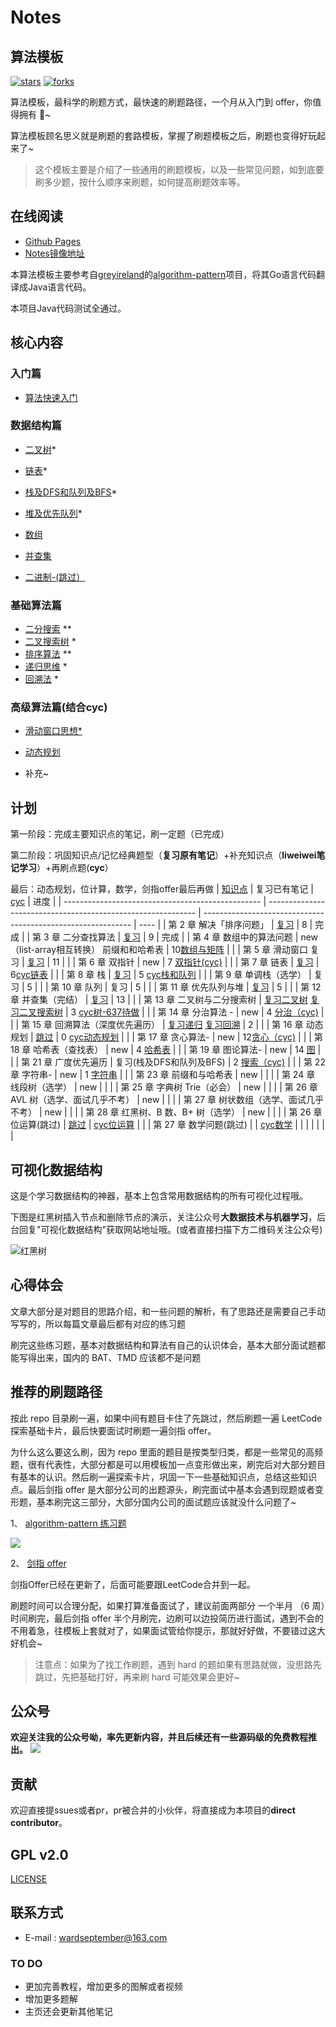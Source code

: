 # Notes
## 算法模板

[![stars](https://badgen.net/github/stars/wardseptember/notes?icon=github&color=4ab8a1)](https://github.com/wardseptember/notes) [![forks](https://badgen.net/github/forks/wardseptember/notes?icon=github&color=4ab8a1)](<https://github.com/wardseptember/notes>)

算法模板，最科学的刷题方式，最快速的刷题路径，一个月从入门到 offer，你值得拥有 🐶~

算法模板顾名思义就是刷题的套路模板，掌握了刷题模板之后，刷题也变得好玩起来了~

> 这个模板主要是介绍了一些通用的刷题模板，以及一些常见问题，如到底要刷多少题，按什么顺序来刷题，如何提高刷题效率等。



## 在线阅读

* [Github Pages](https://wardseptember.github.io/notes/#/)
* [Notes镜像地址](https://wardseptember.gitee.io/mynotes)

本算法模板主要参考自[greyireland](https://github.com/greyireland)的[algorithm-pattern](https://github.com/greyireland/algorithm-pattern)项目，将其Go语言代码翻译成Java语言代码。

本项目Java代码测试全通过。

## 核心内容
### 入门篇

- [算法快速入门](/docs/LeetCode/introduction/quickstart.md)

### 数据结构篇

- [二叉树](/docs/LeetCode/data_structure/binary_tree.md)*

- [链表](/docs/LeetCode/data_structure/linked_list.md)*

- [栈及DFS和队列及BFS](/docs/LeetCode/data_structure/stack_queue.md)\*

- [堆及优先队列](/docs/LeetCode//data_structure/Heap_priority_queue.md)*

- [数组](/docs/LeetCode/data_structure/array.md)
	
- [并查集](/docs/LeetCode/data_structure/unionFind.md)
* [二进制-(跳过）](/docs/LeetCode/data_structure/binary_op.md)



### 基础算法篇

- [二分搜索](/docs/LeetCode/basic_algorithm/binary_search.md) **
- [二叉搜索树](/docs/LeetCode/basic_algorithm/binary_search_tree.md) *
- [排序算法](/docs/LeetCode/basic_algorithm/sort.md) **
- [递归思维](/docs/LeetCode/basic_algorithm/recursion.md) *
- [回溯法](/docs/LeetCode/basic_algorithm/backtrack.md) *

### 高级算法篇(结合cyc)
- [滑动窗口思想*](/docs/LeetCode/advanced_algorithm/slide_window.md)

- [动态规划](/docs/LeetCode/advanced_algorithm/dp.md)

- 补充~

  




## 计划

第一阶段：完成主要知识点的笔记，刷一定题（已完成）

第二阶段：巩固知识点/记忆经典题型（**复习原有笔记**）+补充知识点（**liweiwei笔记学习**）+再刷点题(**cyc**）

最后：动态规划，位计算，数学，剑指offer最后再做
| [知识点](https://www.yuque.com/liweiwei1419/algo) | 复习已有笔记                                                 | [cyc](https://github.com/CyC2018/CS-Notes/blob/master/notes/Leetcode%20%E9%A2%98%E8%A7%A3%20-%20%E6%95%B0%E5%AD%A6.md) | 进度 |
| ------------------------------------------------- | ------------------------------------------------------------ | ------------------------------------------------------------ | ---- |
| 第 2 章 解决「排序问题」                          | [复习](/docs/LeetCode/basic_algorithm/sort.md)               | 8                                                            | 完成 |
| 第 3 章 二分查找算法                              | [复习](/docs/LeetCode/basic_algorithm/binary_search.md)      | 9                                                            | 完成 |
| 第 4 章 数组中的算法问题                          | new（list-array相互转换）      前缀和和哈希表                | 10[数组与矩阵](https://github.com/CyC2018/CS-Notes/blob/master/notes/Leetcode%20%E9%A2%98%E8%A7%A3%20-%20%E6%95%B0%E7%BB%84%E4%B8%8E%E7%9F%A9%E9%98%B5.md) |      |
| 第 5 章 滑动窗口 复习                             | [复习](/docs/LeetCode/advanced_algorithm/slide_window.md)    | 11                                                           |      |
| 第 6 章 双指针                                    | new                                                          | 7 [双指针(cyc)](https://github.com/CyC2018/CS-Notes/blob/master/notes/Leetcode%20%E9%A2%98%E8%A7%A3%20-%20%E5%8F%8C%E6%8C%87%E9%92%88.md) |      |
| 第 7 章 链表                                      | [复习](/docs/LeetCode/data_structure/linked_list.md)         | 6[cyc链表](https://github.com/CyC2018/CS-Notes/blob/master/notes/Leetcode%20%E9%A2%98%E8%A7%A3%20-%20%E9%93%BE%E8%A1%A8.md) |      |
| 第 8 章 栈                                        | [复习](/docs/LeetCode/data_structure/stack_queue.md)         | 5 [cyc栈和队列](https://github.com/CyC2018/CS-Notes/blob/master/notes/Leetcode%20%E9%A2%98%E8%A7%A3%20-%20%E6%A0%88%E5%92%8C%E9%98%9F%E5%88%97.md) |      |
| 第 9 章 单调栈（选学）                            | 复习                                                         | 5                                                            |      |
| 第 10 章 队列                                     | 复习                                                         | 5                                                            |      |
| 第 11 章 优先队列与堆                             | [复习](/docs/LeetCode//data_structure/Heap_priority_queue.md) | 5                                                            |      |
| 第 12 章 并查集（完结）                           | [复习](/docs/LeetCode/data_structure/unionFind.md)           | 13                                                           |      |
| 第 13 章 二叉树与二分搜索树                       | [复习二叉树](/docs/LeetCode/data_structure/binary_tree.md) [复习二叉搜索树](/docs/LeetCode/basic_algorithm/binary_search_tree.md) | 3 [cyc树-637待做](https://github.com/CyC2018/CS-Notes/blob/master/notes/Leetcode%20%E9%A2%98%E8%A7%A3%20-%20%E6%A0%91.md) |      |
| 第 14 章 分治算法 -                               | new                                                          | 4 [分治（cyc)](https://github.com/CyC2018/CS-Notes/blob/master/notes/Leetcode%20%E9%A2%98%E8%A7%A3%20-%20%E5%88%86%E6%B2%BB.md) |      |
| 第 15 章 回溯算法（深度优先遍历）                 | [复习递归](/docs/LeetCode/basic_algorithm/recursion.md) [复习回溯](/docs/LeetCode/basic_algorithm/backtrack.md) | 2                                                            |      |
| 第 16 章 动态规划                       | [跳过](/docs/LeetCode/advanced_algorithm/dp.md)              | 0 [cyc动态规划](https://github.com/CyC2018/CS-Notes/blob/master/notes/Leetcode%20%E9%A2%98%E8%A7%A3%20-%20%E5%8A%A8%E6%80%81%E8%A7%84%E5%88%92.md) |      |
| 第 17 章 贪心算法-                                | new                                                          | 12[贪心（cyc)](https://github.com/CyC2018/CS-Notes/blob/master/notes/Leetcode%20%E9%A2%98%E8%A7%A3%20-%20%E8%B4%AA%E5%BF%83%E6%80%9D%E6%83%B3.md) |      |
| 第 18 章 哈希表（查找表）                         | new                                                          | 4 [哈希表](https://github.com/CyC2018/CS-Notes/blob/master/notes/Leetcode%20%E9%A2%98%E8%A7%A3%20-%20%E5%93%88%E5%B8%8C%E8%A1%A8.md) |      |
| 第 19 章 图论算法-                                | new                                                          | 14 [图](https://github.com/CyC2018/CS-Notes/blob/master/notes/Leetcode%20%E9%A2%98%E8%A7%A3%20-%20%E5%9B%BE.md) |      |
| 第 21 章 广度优先遍历                             | 复习(栈及DFS和队列及BFS)                                     | 2 [搜索（cyc)](https://github.com/CyC2018/CS-Notes/blob/master/notes/Leetcode%20%E9%A2%98%E8%A7%A3%20-%20%E6%90%9C%E7%B4%A2.md) |      |
| 第 22 章 字符串-                                  | new                                                          | 1 [字符串](https://github.com/CyC2018/CS-Notes/blob/master/notes/Leetcode%20%E9%A2%98%E8%A7%A3%20-%20%E5%AD%97%E7%AC%A6%E4%B8%B2.md) |      |
| 第 23 章 前缀和与哈希表                           | new                                                          |                                                              |      |
| 第 24 章 线段树（选学）                           | new                                                          |                                                              |      |
| 第 25 章 字典树 Trie（必会）                      | new                                                          |                                                              |      |
| 第 26 章 AVL 树（选学、面试几乎不考）             | new                                                          |                                                              |      |
| 第 27 章 树状数组（选学、面试几乎不考）           | new                                                          |                                                              |      |
| 第 28 章 红黑树、B 数、B+ 树（选学）              | new                                                          |                                                              |      |
| 第 26 章 位运算(跳过)                             | [跳过](/docs/LeetCode/data_structure/binary_op.md)           | [cyc位运算](https://github.com/CyC2018/CS-Notes/blob/master/notes/Leetcode%20%E9%A2%98%E8%A7%A3%20-%20%E4%BD%8D%E8%BF%90%E7%AE%97.md) |      |
| 第 27 章 数学问题(跳过)                           |                                                              | [cyc数学](https://github.com/CyC2018/CS-Notes/blob/master/notes/Leetcode%20%E9%A2%98%E8%A7%A3%20-%20%E6%95%B0%E5%AD%A6.md) |      |
|                                                   |                                                              |                                                              |      |


## 可视化数据结构
这是个学习数据结构的神器，基本上包含常用数据结构的所有可视化过程哦。

下图是红黑树插入节点和删除节点的演示，关注公众号**大数据技术与机器学习**，后台回复"可视化数据结构"获取网站地址哦。(或者直接扫描下方二维码关注公众号)



![红黑树](https://wardseptember.gitee.io/mynotes/media/red-black-tree.gif)

## 心得体会

文章大部分是对题目的思路介绍，和一些问题的解析，有了思路还是需要自己手动写写的，所以每篇文章最后都有对应的练习题

刷完这些练习题，基本对数据结构和算法有自己的认识体会，基本大部分面试题都能写得出来，国内的 BAT、TMD 应该都不是问题


## 推荐的刷题路径

按此 repo 目录刷一遍，如果中间有题目卡住了先跳过，然后刷题一遍 LeetCode 探索基础卡片，最后快要面试时刷题一遍剑指 offer。

为什么这么要这么刷，因为 repo 里面的题目是按类型归类，都是一些常见的高频题，很有代表性，大部分都是可以用模板加一点变形做出来，刷完后对大部分题目有基本的认识。然后刷一遍探索卡片，巩固一下一些基础知识点，总结这些知识点。最后剑指 offer 是大部分公司的出题源头，刷完面试中基本会遇到现题或者变形题，基本刷完这三部分，大部分国内公司的面试题应该就没什么问题了~

1、 [algorithm-pattern 练习题](https://greyireland.gitbook.io/algorithm-pattern/)

![](http://wardseptember.club/FvaIciijHmUi8L8UH8JFKItzmdKi)


2、 [剑指 offer](https://leetcode-cn.com/problemset/lcof/)

剑指Offer已经在更新了，后面可能要跟LeetCode合并到一起。

刷题时间可以合理分配，如果打算准备面试了，建议前面两部分 一个半月 （6 周）时间刷完，最后剑指 offer 半个月刷完，边刷可以边投简历进行面试，遇到不会的不用着急，往模板上套就对了，如果面试管给你提示，那就好好做，不要错过这大好机会~

> 注意点：如果为了找工作刷题，遇到 hard 的题如果有思路就做，没思路先跳过，先把基础打好，再来刷 hard 可能效果会更好~

## 公众号

**欢迎关注我的公众号呦，率先更新内容，并且后续还有一些源码级的免费教程推出。**
![](http://wardseptember.club/Fsis2Lao1zRA-RpbsTEDA0_z04wb)

## 贡献

欢迎直接提ssues或者pr，pr被合并的小伙伴，将直接成为本项目的**direct contributor**。

## GPL v2.0

[LICENSE](https://github.com/wardseptember/notes/blob/master/LICENSE)

## 联系方式

- E-mail : <wardseptember@163.com>

### TO DO

* 更加完善教程，增加更多的图解或者视频
* 增加更多题解
* 主页还会更新其他笔记